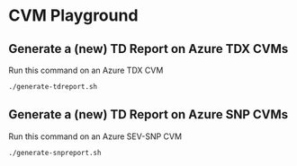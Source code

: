 # CVM Playground

## Generate a (new) TD Report on Azure TDX CVMs

Run this command on an Azure TDX CVM

```bash
./generate-tdreport.sh
```

## Generate a (new) TD Report on Azure SNP CVMs

Run this command on an Azure SEV-SNP CVM

```bash
./generate-snpreport.sh
```
